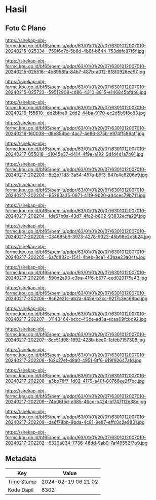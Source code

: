 # Hasil

## Foto C Plano

https://sirekap-obj-formc.kpu.go.id/bf65/pemilu/pdpr/63/01/01/20/07/6301012007010-20240215-025334--759f6c7c-5b8d-4b8f-b644-753ddfc87f6f.jpg

https://sirekap-obj-formc.kpu.go.id/bf65/pemilu/pdpr/63/01/01/20/07/6301012007010-20240215-025516--4b8958fa-84b7-487b-a012-8f8f0926ee97.jpg

https://sirekap-obj-formc.kpu.go.id/bf65/pemilu/pdpr/63/01/01/20/07/6301012007010-20240215-025723--59512908-cd86-4310-8815-e146845bfdb8.jpg

https://sirekap-obj-formc.kpu.go.id/bf65/pemilu/pdpr/63/01/01/20/07/6301012007010-20240216-155610--dd2bfba9-2dd2-44ba-9170-ec2d5b9f8c83.jpg

https://sirekap-obj-formc.kpu.go.id/bf65/pemilu/pdpr/63/01/01/20/07/6301012007010-20240216-160038--d8e854be-4ac7-4e86-875b-e974ff586aff.jpg

https://sirekap-obj-formc.kpu.go.id/bf65/pemilu/pdpr/63/01/01/20/07/6301012007010-20240217-055818--d1045e37-d414-4f9e-a192-9d1d4d1a7b01.jpg

https://sirekap-obj-formc.kpu.go.id/bf65/pemilu/pdpr/63/01/01/20/07/6301012007010-20240217-202203--8e2e71d3-3a54-457a-b5f3-847e4c6206e9.jpg

https://sirekap-obj-formc.kpu.go.id/bf65/pemilu/pdpr/63/01/01/20/07/6301012007010-20240217-202204--85283a35-0871-41f9-9b20-ad4cec79b711.jpg

https://sirekap-obj-formc.kpu.go.id/bf65/pemilu/pdpr/63/01/01/20/07/6301012007010-20240217-202204--fda67b0a-43d7-4fc2-b802-93832ecfa22f.jpg

https://sirekap-obj-formc.kpu.go.id/bf65/pemilu/pdpr/63/01/01/20/07/6301012007010-20240217-202205--034685b9-3973-4278-9322-45b98e2c5b24.jpg

https://sirekap-obj-formc.kpu.go.id/bf65/pemilu/pdpr/63/01/01/20/07/6301012007010-20240217-202205--6a7d832c-1541-4beb-8ca1-43bae23a04fa.jpg

https://sirekap-obj-formc.kpu.go.id/bf65/pemilu/pdpr/63/01/01/20/07/6301012007010-20240217-202206--590d2a93-c3ba-41f6-b577-ced029175e43.jpg

https://sirekap-obj-formc.kpu.go.id/bf65/pemilu/pdpr/63/01/01/20/07/6301012007010-20240217-202206--8c62e21c-ab2a-445e-b2cc-9217c3ec69bd.jpg

https://sirekap-obj-formc.kpu.go.id/bf65/pemilu/pdpr/63/01/01/20/07/6301012007010-20240217-202207--31143464-bccc-43de-ad3a-ecaa69fcbc92.jpg

https://sirekap-obj-formc.kpu.go.id/bf65/pemilu/pdpr/63/01/01/20/07/6301012007010-20240217-202207--8cc51d98-1992-428b-bee0-1cfeb7157308.jpg

https://sirekap-obj-formc.kpu.go.id/bf65/pemilu/pdpr/63/01/01/20/07/6301012007010-20240217-202208--f62c27ef-d8a0-4951-8ff6-619f92647afd.jpg

https://sirekap-obj-formc.kpu.go.id/bf65/pemilu/pdpr/63/01/01/20/07/6301012007010-20240217-202208--a3bb78f7-1d02-4179-a40f-80766ee2f7bc.jpg

https://sirekap-obj-formc.kpu.go.id/bf65/pemilu/pdpr/63/01/01/20/07/6301012007010-20240217-202209--74b06f5d-e385-46cd-b424-bf747f12e38e.jpg

https://sirekap-obj-formc.kpu.go.id/bf65/pemilu/pdpr/63/01/01/20/07/6301012007010-20240217-202209--da6f78bb-9bda-4c81-9e87-effc0c2e9831.jpg

https://sirekap-obj-formc.kpu.go.id/bf65/pemilu/pdpr/63/01/01/20/07/6301012007010-20240217-202202--6329a034-7736-46dd-9ab9-7af49552f7b9.jpg


## Metadata

| Key        | Value               |
| ---------- | ------------------- |
| Time Stamp | 2024-02-19 06:21:02 |
| Kode Dapil | 6302                |



